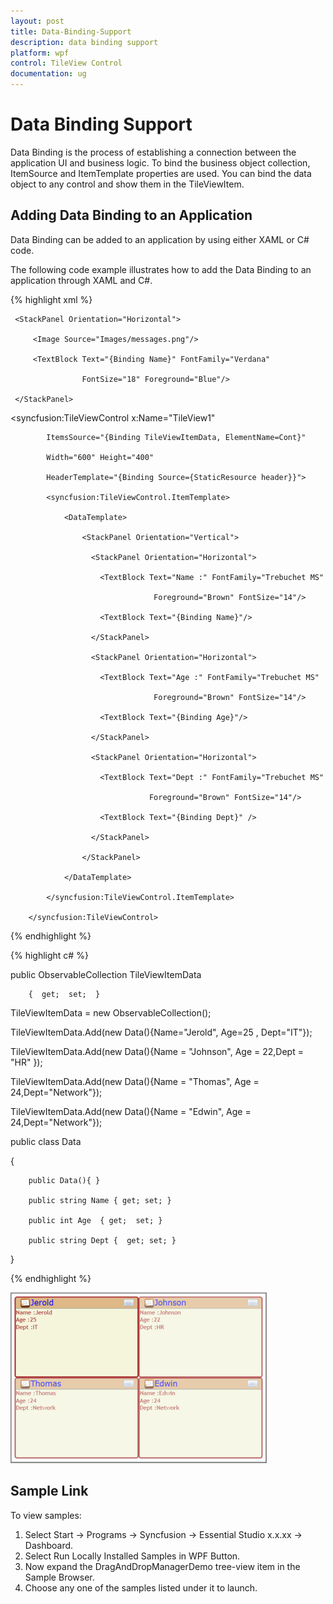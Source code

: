 ```yaml
---
layout: post
title: Data-Binding-Support
description: data binding support
platform: wpf
control: TileView Control
documentation: ug
---
```


# Data Binding Support

Data Binding is the process of establishing a connection between the application UI and business logic. To bind the business object collection, ItemSource and ItemTemplate properties are used. You can bind the data object to any control and show them in the TileViewItem.

## Adding Data Binding to an Application 

Data Binding can be added to an application by using either XAML or C# code.

The following code example illustrates how to add the Data Binding to an application through XAML and C#.


{% highlight xml %}



<DataTemplate x:Name="header">

     <StackPanel Orientation="Horizontal">

         <Image Source="Images/messages.png"/>

         <TextBlock Text="{Binding Name}" FontFamily="Verdana" 

                    FontSize="18" Foreground="Blue"/>                      

     </StackPanel>

</DataTemplate>

<syncfusion:TileViewControl x:Name="TileView1" 

            ItemsSource="{Binding TileViewItemData, ElementName=Cont}"

            Width="600" Height="400"                          

            HeaderTemplate="{Binding Source={StaticResource header}}">        

            <syncfusion:TileViewControl.ItemTemplate>                

                <DataTemplate>            

                    <StackPanel Orientation="Vertical">

                      <StackPanel Orientation="Horizontal">

                        <TextBlock Text="Name :" FontFamily="Trebuchet MS" 

                                    Foreground="Brown" FontSize="14"/>

                        <TextBlock Text="{Binding Name}"/>

                      </StackPanel>

                      <StackPanel Orientation="Horizontal">

                        <TextBlock Text="Age :" FontFamily="Trebuchet MS" 

                                    Foreground="Brown" FontSize="14"/>

                        <TextBlock Text="{Binding Age}"/>

                      </StackPanel>

                      <StackPanel Orientation="Horizontal">

                        <TextBlock Text="Dept :" FontFamily="Trebuchet MS" 

                                   Foreground="Brown" FontSize="14"/>

                        <TextBlock Text="{Binding Dept}" />

                      </StackPanel>

                    </StackPanel>

                </DataTemplate>

            </syncfusion:TileViewControl.ItemTemplate>

        </syncfusion:TileViewControl>

{% endhighlight %}




{% highlight c# %}

public ObservableCollection<object> TileViewItemData

        {  get;  set;  }



TileViewItemData = new ObservableCollection<object>();

TileViewItemData.Add(new Data(){Name="Jerold", Age=25 , Dept="IT"});

TileViewItemData.Add(new Data(){Name = "Johnson", Age = 22,Dept = "HR" });

TileViewItemData.Add(new Data(){Name = "Thomas", Age = 24,Dept="Network"});

TileViewItemData.Add(new Data(){Name = "Edwin", Age = 24,Dept="Network"});



public class Data

{       

        public Data(){ }                

        public string Name { get; set; }

        public int Age  { get;  set; }

        public string Dept {  get; set; }       

}

{% endhighlight %}



![](Data-Binding-Support_images/Data-Binding-Support_img1.png)





## Sample Link

To view samples: 

1. Select Start -> Programs -> Syncfusion -> Essential Studio x.x.xx -> Dashboard.
2. Select Run Locally Installed Samples in WPF Button.
3. Now expand the DragAndDropManagerDemo tree-view item in the Sample Browser.
4. Choose any one of the samples listed under it to launch. 



